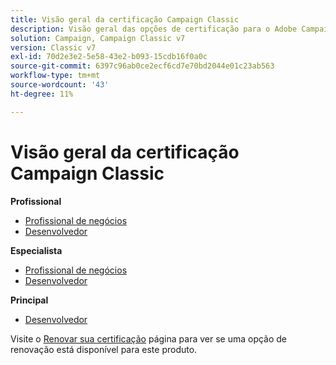 ```yaml
---
title: Visão geral da certificação Campaign Classic
description: Visão geral das opções de certificação para o Adobe Campaign Classic
solution: Campaign, Campaign Classic v7
version: Classic v7
exl-id: 70d2e3e2-5e58-43e2-b093-15cdb16f0a0c
source-git-commit: 6397c96ab0ce2ecf6cd7e70bd2044e01c23ab563
workflow-type: tm+mt
source-wordcount: '43'
ht-degree: 11%

---
```


# Visão geral da certificação Campaign Classic

**Profissional**

* [Profissional de negócios](/help/certifications/acc/acc-p-business.md) <!--AD0-E329-->
* [Desenvolvedor](/help/certifications/acc/acc-p-developer.md) <!--AD0-E331-->

**Especialista**

* [Profissional de negócios](/help/certifications/acc/acc-e-business.md) <!--AD0-E327-->
* [Desenvolvedor](/help/certifications/acc/acc-e-developer.md) <!--AD0-E330-->

**Principal**

* [Desenvolvedor](/help/certifications/acc/acc-m-developer.md) <!--AD0-E328-->

Visite o [Renovar sua certificação](/help/certifications/renew.md) página para ver se uma opção de renovação está disponível para este produto.
